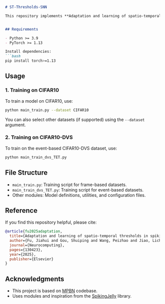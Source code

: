 ```markdown
# ST-Thresholds-SNN

This repository implements **Adaptation and learning of spatio-temporal thresholds in spiking neural networks** in Spiking Neural Networks (SNNs), supporting training on both frame-based and event-based vision datasets.


## Requirements

- Python >= 3.9
- PyTorch >= 1.13

Install dependencies:
```bash
pip install torch>=1.13
```

## Usage

### 1. Training on CIFAR10

To train a model on CIFAR10, use:

```bash
python main_train.py --dataset CIFAR10
```

You can also select other datasets (if supported) using the `--dataset` argument.

### 2. Training on CIFAR10-DVS

To train on the event-based CIFAR10-DVS dataset, use:

```bash
python main_train_dvs_TET.py
```

## File Structure

- `main_train.py`: Training script for frame-based datasets.
- `main_train_dvs_TET.py`: Training script for event-based datasets.
- Other modules: Model definitions, utilities, and configuration files.

## Reference

If you find this repository helpful, please cite:

```bibtex
@article{fu2025adaptation,
  title={Adaptation and learning of spatio-temporal thresholds in spiking neural networks},
  author={Fu, Jiahui and Gou, Shuiping and Wang, Peizhao and Jiao, Licheng and Guo, Zhang and Li, Jisheng and Liu, Rong},
  journal={Neurocomputing},
  pages={130423},
  year={2025},
  publisher={Elsevier}
}
```

## Acknowledgments

- This project is based on [MPBN](https://github.com/yfguo91/MPBN) codebase.
- Uses modules and inspiration from the [SpikingJelly](https://github.com/fangwei123456/spikingjelly) library.